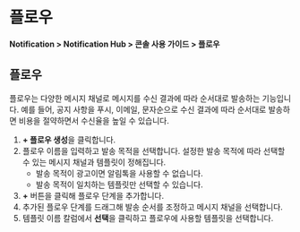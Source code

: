 <style>
.gnb_inner {
    position: fixed !important;
}
.page__rnb .lst_rnb_item .rnb_item:first-of-type a {
    display: inline !important;
}
</style>
<h1>플로우</h1>

**Notification > Notification Hub > 콘솔 사용 가이드 > 플로우**

<span id="flow"></span>

## 플로우

플로우는 다양한 메시지 채널로 메시지를 수신 결과에 따라 순서대로 발송하는 기능입니다. 예를 들어, 공지 사항을 푸시, 이메일, 문자순으로 수신 결과에 따라 순서대로 발송하면 비용을 절약하면서 수신율을 높일 수 있습니다.

1. **+ 플로우 생성**을 클릭합니다.
2. 플로우 이름을 입력하고 발송 목적을 선택합니다. 설정한 발송 목적에 따라 선택할 수 있는 메시지 채널과 템플릿이 정해집니다.
    * 발송 목적이 광고이면 알림톡을 사용할 수 없습니다.
    * 발송 목적이 일치하는 템플릿만 선택할 수 있습니다.
3. **+** 버튼을 클릭해 플로우 단계을 추가합니다.
4. 추가된 플로우 단계를 드래그해 발송 순서를 조정하고 메시지 채널을 선택합니다.
5. 템플릿 이름 칼럼에서 **선택**을 클릭하고 플로우에 사용할 템플릿을 선택합니다.
